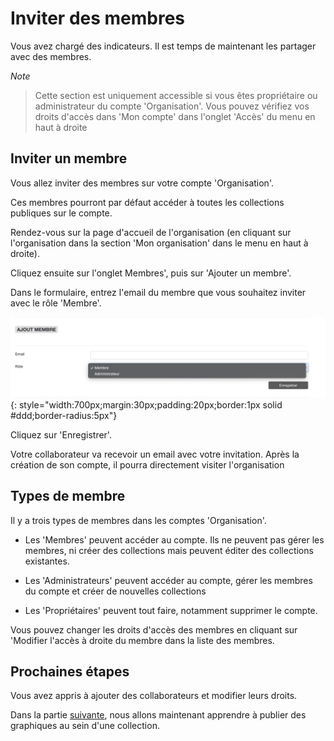 # Inviter des membres

Vous avez chargé des indicateurs. Il est temps de maintenant les partager avec des membres.

*Note*

> Cette section est uniquement accessible si vous êtes propriétaire ou administrateur du compte 'Organisation'. Vous pouvez vérifiez vos droits d'accès dans 'Mon compte' dans l'onglet 'Accès' du menu en haut à droite

## Inviter un membre

Vous allez inviter des membres sur votre compte 'Organisation'.

Ces membres pourront par défaut accéder à toutes les collections publiques sur le compte.

Rendez-vous sur la page d'accueil de l'organisation (en cliquant sur l'organisation dans la section 'Mon organisation' dans le menu en haut à droite).

Cliquez ensuite sur l'onglet Membres', puis sur 'Ajouter un membre'.

Dans le formulaire, entrez l'email du membre que vous souhaitez inviter avec le rôle 'Membre'.

![](/img/publisher-fr_gs_members_0.png){: style="width:700px;margin:30px;padding:20px;border:1px solid #ddd;border-radius:5px"}

Cliquez sur 'Enregistrer'.

Votre collaborateur va recevoir un email avec votre invitation. Après la création de son compte, il pourra directement visiter l'organisation


## Types de membre

Il y a trois types de membres dans les comptes 'Organisation'.

- Les 'Membres' peuvent accéder au compte. Ils ne peuvent pas gérer les membres, ni créer des collections mais peuvent éditer des collections existantes.

- Les 'Administrateurs' peuvent accéder au compte, gérer les membres du compte et créer de nouvelles collections

- Les 'Propriétaires' peuvent tout faire, notamment supprimer le compte.

Vous pouvez changer les droits d'accès des membres en cliquant sur 'Modifier l'accès à droite du membre dans la liste des membres.


## Prochaines étapes

Vous avez appris à ajouter des collaborateurs et modifier leurs droits.

Dans la partie [suivante](charts.md), nous allons maintenant apprendre à publier des graphiques au sein d'une collection.
